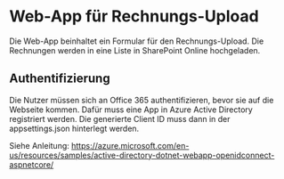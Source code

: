 # Web-App für Rechnungs-Upload

Die Web-App beinhaltet ein Formular für den Rechnungs-Upload.
Die Rechnungen werden in eine Liste in SharePoint Online hochgeladen.

## Authentifizierung

Die Nutzer müssen sich an Office 365 authentifizieren, bevor sie auf die Webseite kommen.
Dafür muss eine App in Azure Active Directory registriert werden.
Die generierte Client ID muss dann in der appsettings.json hinterlegt werden.

Siehe Anleitung: https://azure.microsoft.com/en-us/resources/samples/active-directory-dotnet-webapp-openidconnect-aspnetcore/
